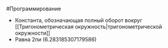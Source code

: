 #Программирование 
- Константа, обозначающая полный оборот вокруг [[Тригонометрическая окружность|тригонометрической окружности]]
- Равна 2пи (6.283185307179586)